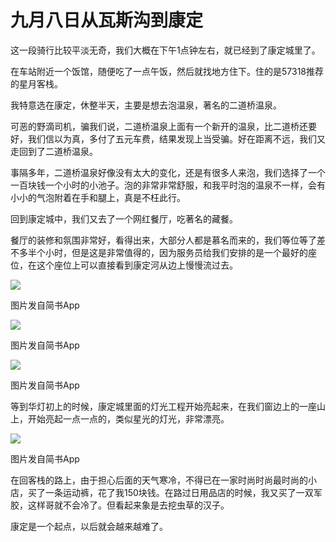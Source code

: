 # 九月八日从瓦斯沟到康定

这一段骑行比较平淡无奇，我们大概在下午1点钟左右，就已经到了康定城里了。

在车站附近一个饭馆，随便吃了一点午饭，然后就找地方住下。住的是57318推荐的星月客栈。

我特意选在康定，休整半天，主要是想去泡温泉，著名的二道桥温泉。

可恶的野滴司机，骗我们说，二道桥温泉上面有一个新开的温泉，比二道桥还要好，我们信以为真，多付了五元车费，结果发现上当受骗。好在距离不远，我们又走回到了二道桥温泉。

事隔多年，二道桥温泉好像没有太大的变化，还是有很多人来泡，我们选择了一个一百块钱一个小时的小池子。泡的非常非常舒服，和我平时泡的温泉不一样，会有小小的气泡附着在手和腿上，真是不枉此行。

回到康定城中，我们又去了一个网红餐厅，吃著名的藏餐。

餐厅的装修和氛围非常好，看得出来，大部分人都是慕名而来的，我们等位等了差不多半个小时，但是这是非常值得的，因为服务员给我们安排的是一个最好的座位，在这个座位上可以直接看到康定河从边上慢慢流过去。

![](https://ridemypic.oss-cn-chengdu.aliyuncs.com/rideimg/2616645-e1580c9369261682.jpg)  

图片发自简书App

![](https://ridemypic.oss-cn-chengdu.aliyuncs.com/rideimg/2616645-7fe3b828eb4080e1.jpg)  

图片发自简书App

![](https://ridemypic.oss-cn-chengdu.aliyuncs.com/rideimg/2616645-e8e895d4b4b6f230.jpg)  

图片发自简书App

  

等到华灯初上的时候，康定城里面的灯光工程开始亮起来，在我们窗边上的一座山上，开始亮起一点一点的，类似星光的灯光，非常漂亮。

![](https://ridemypic.oss-cn-chengdu.aliyuncs.com/rideimg/2616645-551fdcabc770d968.jpg)  

图片发自简书App

在回客栈的路上，由于担心后面的天气寒冷，不得已在一家时尚时尚最时尚的小店，买了一条运动裤，花了我150块钱。在路过日用品店的时候，我又买了一双军胶，这样哥就不会冷了。但看起来象是去挖虫草的汉子。

康定是一个起点，以后就会越来越难了。
